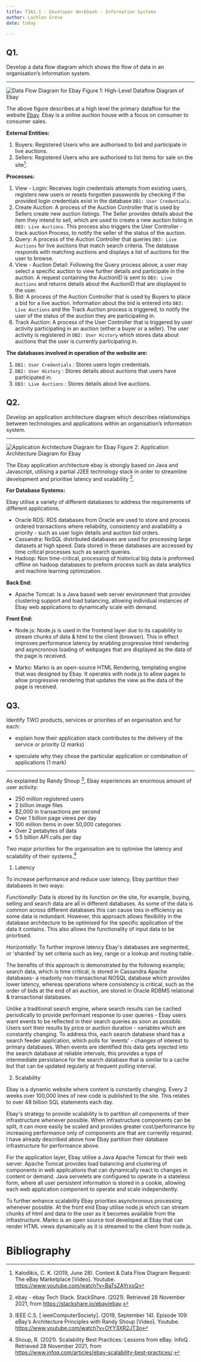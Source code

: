 ```yaml
---
title: T3A1.1 - Developer Workbook - Information Systems 
author: Lachlan Greve
date: today

---
```


Q1.
---

Develop a data flow diagram which shows the flow of data in an organisation’s information system.

----

![Data Flow Diagram for Ebay](EbayDFD.1.3.svg)
Figure 1: High-Level Dataflow Diagram of Ebay

The above figure describes at a high level the primary dataflow for the website [Ebay](https://www.ebay.com).  Ebay is a online auction house with a focus on consumer to consumer sales.

**External Entities:**

1. Buyers: Registered Users who are authorised to bid and participate in live auctions.
2. Sellers: Registered Users who are authorised to list items for sale on the site[^1].

**Processes:**

1. View - Login: Receives login credentials attempts from existing users, registers new users or resets forgotten passwords by checking if the provided login credentials exist in the database `DB1: User Credentials`.
2. Create Auction: A process of the Auction Controller that is used by Sellers create new auction listings. The Seller provides details about the item they intend to sell, which are used to create a new auction listing in `DB3: Live Auctions`. This process also triggers the User Controller - track auction Process, to notify the seller of the status of the auction.
3. Query: A process of the Auction Controller that queries `DB3: Live Auctions` for live auctions that match search criteria. The database responds with matching auctions and displays a list of auctions for the user to browse.
4. View - Auction Detail: Following the Query process above, a user may select a specific auction to view further details and participate in the auction. A request containing the AuctionID is sent to `DB3: Live Auctions` and returns details about the AuctionID that are displayed to the user.
5. Bid: A process of the Auction Controller that is used by Buyers to place a bid for a live auction. Information about the bid is entered into `DB3: Live Auctions` and the Track Auction process is triggered, to notify the user of the status of the auction they are participating in.
6. Track Auction: A process of the User Controller that is triggered by user activity participating in an auction (either a buyer or a seller). The user activity is registered in `DB2: User History` which stores data about auctions that the user is currently participating in.

**The databases involved in operation of the website are:**

1. `DB1: User Credentials` : Stores users login credentials.
2. `DB2: User History` : Stores details about auctions that users have participated in.
3. `DB3: Live Auctions` : Stores details about live auctions.

Q2.
---
Develop an application architecture diagram which describes relationships between technologies and applications within an organisation’s information system.

----

![Application Architecture Diagram for Ebay](EbayAAD.svg)
Figure 2: Application Architecture Diagram for Ebay

The Ebay application architecture ebay is strongly based on Java and Javascript, utilising a partial J2EE technology stack in order to streamline development and prioritise latency and scalability [^2].

**For Database Systems:**

Ebay utilise a variety of different databases to address the requirements of different applications.

- Oracle RDS: RDS databases from Oracle are used to store and process ordered transactions where reliability, consistency and availability a priority - such as user login details and auction bid orders.
- Cassandra: NoSQL distributed databases are used for processing large datasets at high speed. Data stored in these databases are accessed by time critical processes such as search queries.
- Hadoop: Non time-critical, processing of historical big data is preformed offline on hadoop databases to preform process such as data analytics and machine learning optimization.

**Back End:** 
- Apache Tomcat: Is a Java based web server environment that provides clustering support and load balancing, allowing individual instances of Ebay web applications to dynamically scale with demand.

 **Front End:**

- Node.js: Node.js is used in the frontend layer due to its capability to stream chunks of data & html to the client (browser). This in effect improves performance latency by enabling progressive html rendering and asyncronous loading of webpages that are displayed as the data of the page is received. 

- Marko: Marko is an open-source HTML Rendering, templating engine that was designed by Ebay. It operates with node.js to allow pages to allow progressive rendering that updates the view as the data of the page is received. 

Q3.
---

Identify TWO products, services or priorities of an organisation and for each:

- explain how their application stack contributes to the delivery of the service or priority (2 marks)

- speculate why they chose the particular application or combination of applications (1 mark)

---


As explained by Randy Shoup [^3], Ebay experiences an enormous amount of user activity:

- 250 million registered users
- 2 billion image files
- $2,000 in transactions per second
- Over 1 billion page views per day
- 100 million items in over 50,000 categories
- Over 2 petabytes of data
- 5.5 billion API calls per day

Two major priorities for the organisation are to optimise the latency and scalability of their systems.[^4]

1. Latency

To increase performance and reduce user latency, Ebay partition their databases in two ways: 

*Functionally*: Data is stored by its function on the site, for example, buying, selling and search data are all in different databases. As some of the data is common across different databases this can cause loss in efficiency as some data is redundant. However, this approach allows flexibility in the database architecture to be optimised for the specific application of the data it contains. This also allows the functionality of input data to be priortised.

*Horizontally*: To further improve latency Ebay's databases are segmented, or 'sharded' by set criteria such as key, range or a lookup and routing table.  

The benefits of this approach is demonstrated by the following example; search data, which is time critical, is stored in Cassandra Apache databases- a readonly non-transactional NOSQL database which provides lower latency, whereas operations where consistency is critical, such as the order of bids at the end of an auction, are stored in Oracle RDBMS relational & transactional databases.

Unlike a traditional search engine, where search results can be cached periodically to provide performant response to user queries - Ebay users want events to be reflected in their search queries as soon as possible. Users sort their results by price or auction duration - variables which are constantly changing. To address this, each search database shard has a search feeder application, which polls for 'events' - changes of interest to primary databases. When events are identified this data gets injected into the search database at reliable intervals, this provides a type of intermediate persistance for the search database that is similar to a cache but that can be updated regularly at frequent polling interval. 

2. Scalability 

Ebay is a dynamic website where content is constantly changing. Every 2 weeks over 100,000 lines of new code is published to the site. This relates to over 48 billion SQL statements each day.

Ebay's strategy to provide scalability is to partition all components of their infrastructure whenever possible. When infrastructure components can be split, it can more easily be scaled and provides greater cost/performance by increasing performance only of components are that are currently required. I have already described above how Ebay partition their database infrastructure for performance above.

For the application layer, Ebay utilise a Java Apache Tomcat for their web server. Apache Tomcat provides load balancing and clustering of components in web applications that can dynamically react to changes in content or demand. Java servelets are configured to operate in a stateless form, where all user persistent information is stored in a cookie, allowing each web application component to operate and scale independently.

To further enhance scalability Ebay priorities asynchronous processing whenever possible. At the front end Ebay utilise node.js which can stream chunks of html and data to the user as it becomes available from the infrastructure. Marko is an open source tool developed at Ebay that can render HTML views dynamically as it is streamed to the client from node.js.

Bibliography    
===

[^1]: Kalodikis, C. K. (2019, June 28). Context & Data Flow Diagram Request: The eBay Marketplace [Video]. Youtube. https://www.youtube.com/watch?v=BaTsZAYrxsQ

[^2]: ebay - ebay Tech Stack. StackShare. (2021). Retrieved 28 November 2021, from https://stackshare.io/ebay/ebay.

[^3]: IEEE C.S. [ ieeeComputerSociety]. (2019, September 14). Episode 109: eBay’s Architecture Principles with Randy Shoup [Video]. Youtube. https://www.youtube.com/watch?v=OYY3XR2JT3o

[^4]: Shoup, R. (2021). Scalability Best Practices: Lessons from eBay. InfoQ. Retrieved 28 November 2021, from https://www.infoq.com/articles/ebay-scalability-best-practices/.